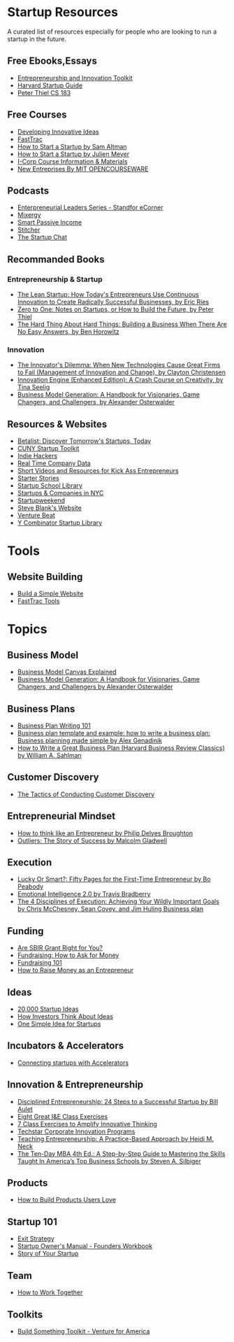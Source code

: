 # Startup Resources
A curated list of resources especially for people who are looking to run a startup in the future.

## Free Ebooks,Essays

* [Entrepreneurship and Innovation Toolkit](https://openpress.usask.ca/entrepreneurshipandinnovationtoolkit/)
* [Harvard Startup Guide](https://otd.harvard.edu/upload/files/OTD_Startup_Guide.pdf)
* [Peter Thiel CS 183](http://blakemasters.com/post/24578683805/peter-thiels-cs183-startup-class-18-notes)

## Free Courses
* [Developing Innovative Ideas](https://www.coursera.org/learn/innovative-ideas)
* [FastTrac](https://www.fasttrac.org/)
* [How to Start a Startup by Sam Altman](http://startupclass.samaltman.com/courses/lec01/)
* [How to Start a Startup by Julien Meyer](https://www.udemy.com/how-to-start-a-startup-business/)
* [I-Corp Course Information & Materials](https://venturewell.org/i-corps/team-materials/)
* [New Entreprises By MIT OPENCOURSEWARE](https://ocw.mit.edu/courses/sloan-school-of-management/15-390-new-enterprises-spring-2013/)

## Podcasts
* [Enterpreneurial Leaders Series - Standfor eCorner](https://ecorner.stanford.edu/series/etl/)
* [Mixergy](https://mixergy.com)
* [Smart Passive Income](smartpassiveincome.com)
* [Stitcher](https://www.stitcher.com/)
* [The Startup Chat](thestartupchat.com)

## Recommanded Books

### Entrepreneurship & Startup
* [The Lean Startup: How Today's Entrepreneurs Use Continuous Innovation to Create Radically Successful Businesses, by Eric Ries](https://www.amazon.com/dp/B004J4XGN6)
* [Zero to One: Notes on Startups, or How to Build the Future, by Peter Thiel](https://www.amazon.com/Zero-One-Notes-Startups-Future/dp/0804139296/)
* [The Hard Thing About Hard Things: Building a Business When There Are No Easy Answers, by Ben Horowitz](https://www.amazon.com/Hard-Thing-About-Things-Building/dp/0062273205/)

### Innovation

* [The Innovator's Dilemma: When New Technologies Cause Great Firms to Fail (Management of Innovation and Change), by Clayton Christensen ](https://www.amazon.com/Innovators-Dilemma-Technologies-Management-Innovation-ebook/dp/B012BLTM6I)
* [Innovation Engine (Enhanced Edition): A Crash Course on Creativity, by Tina Seelig](https://www.amazon.com/Innovation-Engine-Enhanced-Course-Creativity-ebook/dp/B00I2PH5OO/)
* [Business Model Generation: A Handbook for Visionaries, Game Changers, and Challengers, by Alexander Osterwalder](https://www.amazon.com/Business-Model-Generation-Visionaries-Challengers-ebook/dp/B06X426D4F/)

## Resources & Websites
* [Betalist: Discover Tomorrow's Startups, Today](https://betalist.com/)
* [CUNY Startup Toolkit](https://www.cunystartups.com/toolkit)
* [Indie Hackers](https://www.indiehackers.com/)
* [Real Time Company Data](https://www.crunchbase.com/)
* [Short Videos and Resources for Kick Ass Entrepreneurs](https://startupedia.info/)
* [Starter Stories](https://starterstory.com/)
* [Startup School Library](https://www.startupschool.org/library)
* [Startups & Companies in NYC](https://www.builtinnyc.com/)
* [Startupweekend](https://startupweekend.org/)
* [Steve Blank's Website](https://steveblank.com/)
* [Venture Beat](https://venturebeat.com/)
* [Y Combinator Startup Library](https://www.ycombinator.com/resources/)

# Tools

## Website Building
* [Build a Simple Website](https://gumroad.com/)
* [FastTrac Tools](https://workspace.fasttrac.org/)

# Topics

## Business Model
* [Business Model Canvas Explained](https://youtu.be/QoAOzMTLP5s)
* [Business Model Generation: A Handbook for Visionaries, Game Changers, and Challengers by Alexander Osterwalder]()

## Business Plans
* [Business Plan Writing 101](https://youtu.be/zlrb_X6fYZ0)
* [Business plan template and example: how to write a business plan: Business planning made simple by Alex Genadinik]()
* [How to Write a Great Business Plan (Harvard Business Review Classics) by William A. Sahlman]()

## Customer Discovery
* [The Tactics of Conducting Customer Discovery](https://www.slideshare.net/sblank/customer-discovery-23251533)

## Entrepreneurial Mindset

* [How to think like an Entrepreneur by Philip Delves Broughton](https://www.amazon.com/Think-Like-Entrepreneur-School-Life-ebook/dp/B0140NXXWY/)
* [Outliers: The Story of Success by Malcolm Gladwell](https://www.amazon.com/Outliers-Story-Success-Malcolm-Gladwell-ebook/dp/B001ANYDAO/)

## Execution
* [Lucky Or Smart?: Fifty Pages for the First-Time Entrepreneur by Bo Peabody]()
* [Emotional Intelligence 2.0 by Travis Bradberry]()
* [The 4 Disciplines of Execution: Achieving Your Wildly Important Goals by Chris McChesney, Sean Covey, and Jim Huling
Business plan]()

## Funding
* [Are SBIR Grant Right for You?](https://youtu.be/jL4ZrqnqNIA)
* [Fundraising: How to Ask for Money](https://fundraisingcoach.com/free-articles/do-it-yourself-fundraising/)
* [Fundraising 101](https://www.amyeisenstein.com/blog/fundraising-101/)
* [How to Raise Money as an Entrepreneur](https://youtu.be/KB442EchOTY)

## Ideas
* [20,000 Startup Ideas](https://unawaz.github.io/stochastic-hill-climbing/tasks/)
* [How Investors Think About Ideas](https://youtu.be/haqjaY_0uEc)
* [One Simple Idea for Startups](https://youtu.be/6csI0dZzFRQ)

## Incubators & Accelerators
* [Connecting startups with Accelerators](https://www.f6s.com/)

## Innovation & Entrepreneurship
* [Disciplined Entrepreneurship: 24 Steps to a Successful Startup by Bill Aulet]()
* [Eight Great I&E Class Exercises](https://venturewell.org/eight-great-ie-class-exercises/)
* [7 Class Exercises to Amplify Innovative Thinking](https://venturewell.org/class-exercises/)
* [Techstar Corporate Innovation Programs](https://www.techstars.com/corporate-innovation-programs/)
* [Teaching Entrepreneurship: A Practice-Based Approach by Heidi M. Neck]()
* [The Ten-Day MBA 4th Ed.: A Step-by-Step Guide to Mastering the Skills Taught In America’s Top Business Schools by Steven A. Silbiger]()


## Products
* [How to Build Products Users Love](https://youtu.be/12D8zEdOPYo)

## Startup 101
* [Exit Strategy](https://youtu.be/jL4ZrqnqNIA)
* [Startup Owner's Manual - Founders Workbook](http://www.guidearama.com/guides/fwb.html)
* [Story of Your Startup](https://youtu.be/yjOyMqYEX_8)

## Team
* [How to Work Together](https://www.idoishareilearn.com/2019/08/how-to-work-together.html)

## Toolkits
* [Build Something Toolkit - Venture for America](https://ventureforamerica.org/get-involved/toolkit/)


